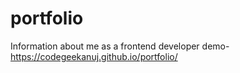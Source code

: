 # portfolio
Information about me as a frontend developer
demo-https://codegeekanuj.github.io/portfolio/
